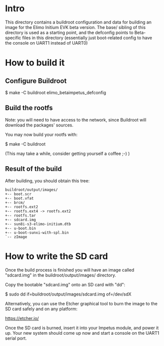 Intro
=====

This directory contains a buildroot configuration and data for building an image for
the Elimo Initium EVK beta version.
The base/ sibling of this directory is used as a starting point, and the defconfig points
to Beta-specific files in this directory (essentially just boot-related config to have the
console on UART1 instead of UART0)

How to build it
===============

Configure Buildroot
-------------------

  $ make -C buildroot elimo_betaimpetus_defconfig

Build the rootfs
----------------

Note: you will need to have access to the network, since Buildroot will
download the packages' sources.

You may now build your rootfs with:

  $ make -C buildroot

(This may take a while, consider getting yourself a coffee ;-) )

Result of the build
-------------------

After building, you should obtain this tree:

    buildroot/output/images/
    +-- boot.scr
    +-- boot.vfat
    +-- brcm/
    +-- rootfs.ext2
    +-- rootfs.ext4 -> rootfs.ext2
    +-- rootfs.tar
    +-- sdcard.img
    +-- sun8i-s3-elimo-initium.dtb
    +-- u-boot.bin
    +-- u-boot-sunxi-with-spl.bin
    `-- zImage

How to write the SD card
========================

Once the build process is finished you will have an image called
"sdcard.img" in the buildroot/output/images/ directory.

Copy the bootable "sdcard.img" onto an SD card with "dd":

  $ sudo dd if=buildroot/output/images/sdcard.img of=/dev/sdX

Alternatively, you can use the Etcher graphical tool to burn the image
to the SD card safely and on any platform:

https://etcher.io/

Once the SD card is burned, insert it into your Impetus module,
and power it up. Your new system should come up now and start a
console on the UART1 serial port.
